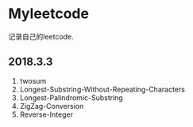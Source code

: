 # Myleetcode

记录自己的leetcode.

## 2018.3.3

1. twosum
2. Longest-Substring-Without-Repeating-Characters
3. Longest-Palindromic-Substring
4. ZigZag-Conversion
5. Reverse-Integer 
